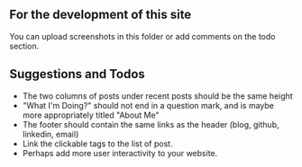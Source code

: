 For the development of this site
---
You can upload screenshots in this folder or add comments on the todo section.



Suggestions and Todos
-----

- The two columns of posts under recent posts should be the same height
- "What I'm Doing?" should not end in a question mark, and is maybe more appropriately titled "About Me"
- The footer should contain the same links as the header (blog, github, linkedin, email)
- Link the clickable tags to the list of post.
- Perhaps add more user interactivity to your website.

